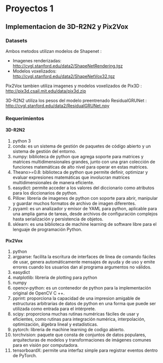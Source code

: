 # Proyectos 1

## Implementacion de 3D-R2N2 y Pix2Vox

### Datasets

Ambos metodos utilizan modelos de Shapenet : 

* Imagenes renderizadas: http://cvgl.stanford.edu/data2/ShapeNetRendering.tgz
* Modelos voxelizados: http://cvgl.stanford.edu/data2/ShapeNetVox32.tgz

Pix2Vox tambien utiliza imagenes y modelos voxelizados de Pix3D : http://pix3d.csail.mit.edu/data/pix3d.zip

3D-R2N2 utiliza los pesos del modelo preentrenado ResidualGRUNet : http://cvgl.stanford.edu/data2/ResidualGRUNet.npy

### Requerimientos

#### 3D-R2N2

1. python 3
2. conda: es un sistema de gestión de paquetes de código abierto y un sistema de gestión del entorno.
3. numpy: biblioteca de python que agrega soporte para matrices y matrices multidimensionales grandes, junto con una gran colección de funciones matemáticas de alto nivel para operar en estas matrices.
4. Theano>=0.8: biblioteca de python que permite definir, optimizar y evaluar expresiones matemáticas que involucran matrices multidimensionales de manera eficiente.
5. easydict: permite acceder a los valores del diccionario como atributos para los diccionarios de python.
6. Pillow: libreria de imagenes de python con soporte para abrir, manipular y guardar muchos formatos de archivo de imagen diferentes.
7. pyyaml: es un analizador y emisor de YAML para python, aplicable para una amplia gama de tareas, desde archivos de configuración complejos hasta serialización y persistencia de objetos.
8. sklearn: es una biblioteca de machine learning de software libre para el lenguaje de programación Python. 

#### Pix2Vox

1. python 
2. argparse: facilita la escritura de interfaces de línea de comando fáciles de usar, genera automáticamente mensajes de ayuda y de uso y emite errores cuando los usuarios dan al programa argumentos no válidos.
3. easydict
4. matplotlib: libreria de plotting para python
5. numpy
6. opencv-python: es un contenedor de python para la implementación original de OpenCV C ++.
7. pprint: proporciona la capacidad de una impresion amigable de estructuras arbitrarias de datos de python en una forma que puede ser utilizada como entrada para el intérprete.
8. scipy: proporciona muchas rutinas numéricas fáciles de usar y eficientes, como rutinas para integración numérica, interpolación, optimización, álgebra lineal y estadísticas.
9. pytorch: libreria de machine learning de codigo abierto.
9. torchvision: paquete que consta de conjuntos de datos populares, arquitecturas de modelos y transformaciones de imágenes comunes para en visión por computadora.
10. tensorboardX: permite una interfaz simple para registrar eventos dentro de PyTorch.